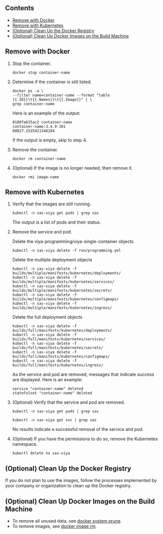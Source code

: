 ## Contents

- [Remove with Docker](#remove-with-docker)
- [Remove with Kubernetes](#remove-with-kubernetes)
- [(Optional) Clean Up the Docker Registry](#optional-clean-up-the-docker-registry)
- [(Optional) Clean Up Docker Images on the Build Machine](#optional-clean-up-docker-images-on-the-build-machine)

## Remove with Docker

1. Stop the container.

    `docker stop container-name`

2. Determine if the container is still listed.

    ```
    docker ps -a \
    --filter name=container-name --format "table {{.ID}}\t{{.Names}}\t{{.Image}}" | \
    grep container-name
    ```

    Here is an example of the output:

    ```
    0180fa635ac2 container-name
    container-name:3.4.9-201
    80827.1535411348184
    ```
    If the output is empty, skip to step 4.

3. Remove the container.

    `docker rm container-name`

4. (Optional) If the image is no longer needed, then remove it.

    `docker rmi image-name`

## Remove with Kubernetes

1. Verify that the images are still running.

    `kubectl -n sas-viya get pods | grep sas`

    The output is a list of pods and their status.

1. Remove the service and pod.

    Delete the viya-programming/viya-single-container objects

    ```
    kubectl -n sas-viya delete -f run/programming.yml
    ```

    Delete the multiple deployment objects

    ```
    kubectl -n sas-viya delete -f builds/multiple/manifests/kubernetes/deployments/
    kubectl -n sas-viya delete -f builds/multiple/manifests/kubernetes/services/
    kubectl -n sas-viya delete -f builds/multiple/manifests/kubernetes/secrets/
    kubectl -n sas-viya delete -f builds/multiple/manifests/kubernetes/configmaps/
    kubectl -n sas-viya delete -f builds/multiple/manifests/kubernetes/ingress/
    ```

    Delete the full deployment objects

    ```
    kubectl -n sas-viya delete -f builds/full/manifests/kubernetes/deployments/
    kubectl -n sas-viya delete -f builds/full/manifests/kubernetes/services/
    kubectl -n sas-viya delete -f builds/full/manifests/kubernetes/secrets/
    kubectl -n sas-viya delete -f builds/full/manifests/kubernetes/configmaps/
    kubectl -n sas-viya delete -f builds/full/manifests/kubernetes/ingress/
    ```

    As the service and pod are removed, messages that indicate success are displayed. Here is an example:

    ```
    service "container-name" deleted
    statefulset "container-name" deleted
    ```

1. (Optional) Verify that the service and pod are removed.

    `kubectl -n sas-viya get pods | grep sas`
    
    `kubectl -n sas-viya get svc | grep sas`

    No results indicate a successful removal of the service and pod.

1. (Optional) If you have the permissions to do so, remove the Kubernetes namespace.

    ```
    kubectl delete ns sas-viya
    ```

## (Optional) Clean Up the Docker Registry

If you do not plan to use the images, follow the processes implemented by your company or organization to clean up the Docker registry.

## (Optional) Clean Up Docker Images on the Build Machine

- To remove all unused data, see [docker system prune](https://docs.docker.com/engine/reference/commandline/system_prune/).
- To remove images, see [docker image rm](https://docs.docker.com/engine/reference/commandline/image_rm/).